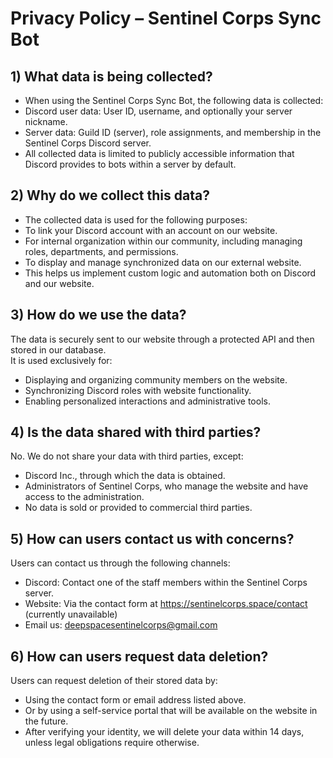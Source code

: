 # Privacy Policy – Sentinel Corps Sync Bot

## 1) What data is being collected?
- When using the Sentinel Corps Sync Bot, the following data is collected:
- Discord user data: User ID, username, and optionally your server nickname.
- Server data: Guild ID (server), role assignments, and membership in the Sentinel Corps Discord server.
- All collected data is limited to publicly accessible information that Discord provides to bots within a server by default.

## 2) Why do we collect this data?
- The collected data is used for the following purposes:
- To link your Discord account with an account on our website.
- For internal organization within our community, including managing roles, departments, and permissions.
- To display and manage synchronized data on our external website.
- This helps us implement custom logic and automation both on Discord and our website.

## 3) How do we use the data?
The data is securely sent to our website through a protected API and then stored in our database.  
It is used exclusively for:
- Displaying and organizing community members on the website.
- Synchronizing Discord roles with website functionality.
- Enabling personalized interactions and administrative tools.

## 4) Is the data shared with third parties?
No. We do not share your data with third parties, except:
- Discord Inc., through which the data is obtained.
- Administrators of Sentinel Corps, who manage the website and have access to the administration.
- No data is sold or provided to commercial third parties.

## 5) How can users contact us with concerns?
Users can contact us through the following channels:
- Discord: Contact one of the staff members within the Sentinel Corps server.
- Website: Via the contact form at https://sentinelcorps.space/contact (currently unavailable)
- Email us: deepspacesentinelcorps@gmail.com

## 6) How can users request data deletion?
Users can request deletion of their stored data by:
- Using the contact form or email address listed above.
- Or by using a self-service portal that will be available on the website in the future.
- After verifying your identity, we will delete your data within 14 days, unless legal obligations require otherwise.
